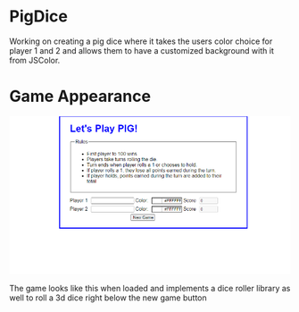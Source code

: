 # PigDice
Working on creating a pig dice where it takes the users color choice for player 1 and 2 and allows them to have a customized
background with it from JSColor.

# Game Appearance
![alt text](https://raw.githubusercontent.com/RyderDProgrammer/PigDice/main/RyderDPigDice.PNG)

The game looks like this when loaded and implements a dice roller library as well to roll a 3d dice right below the new game button
